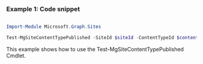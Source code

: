 ### Example 1: Code snippet

```powershell

Import-Module Microsoft.Graph.Sites

Test-MgSiteContentTypePublished -SiteId $siteId -ContentTypeId $contentTypeId

```
This example shows how to use the Test-MgSiteContentTypePublished Cmdlet.

